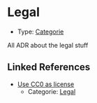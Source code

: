 # Legal

* Type: [Categorie](categorie.md)

All ADR about the legal stuff


## Linked References

* [Use CC0 as license](0001-use-CC0-as-license.md)
  * Categorie: [Legal](legal.md)
